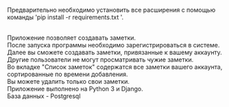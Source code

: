 Предварительно необходимо установить все расширения с помощью команды 'pip install -r requirements.txt '.<br><br>

Приложение позволяет создавать заметки.<br>
После запуска программы необходимо зарегистрироваться в системе.<br>
Далее вы сможете создавать заметки, привязанные к вашему аккаунту.<br>
Другие пользователи не могут просматривать чужие заметки.<br>
Во вкладке "Список заметок" содержатся все заметки вашего аккаунта, сортированные по времени добавления.<br>
Вы можете удалить только свои заметки. <br>
Приложение выполнено на Python 3 и Django.<br>
База данных - Postgresql
